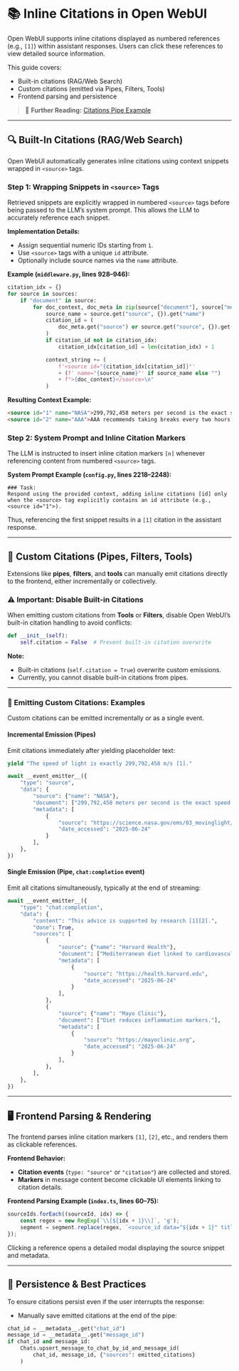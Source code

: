 # 📚 Inline Citations in Open WebUI

Open WebUI supports inline citations displayed as numbered references (e.g., `[1]`) within assistant responses. Users can click these references to view detailed source information.

This guide covers:

* Built-in citations (RAG/Web Search)
* Custom citations (emitted via Pipes, Filters, Tools)
* Frontend parsing and persistence

> 📖 **Further Reading:** [Citations Pipe Example](functions/pipes/citations_example)

---

## 🔍 Built-In Citations (RAG/Web Search)

Open WebUI automatically generates inline citations using context snippets wrapped in `<source>` tags.

### Step 1: Wrapping Snippets in `<source>` Tags

Retrieved snippets are explicitly wrapped in numbered `<source>` tags before being passed to the LLM’s system prompt. This allows the LLM to accurately reference each snippet.

**Implementation Details:**

* Assign sequential numeric IDs starting from `1`.
* Use `<source>` tags with a unique `id` attribute.
* Optionally include source names via the `name` attribute.

**Example (`middleware.py`, lines 928–946):**

```python
citation_idx = {}
for source in sources:
    if "document" in source:
        for doc_context, doc_meta in zip(source["document"], source["metadata"]):
            source_name = source.get("source", {}).get("name")
            citation_id = (
                doc_meta.get("source") or source.get("source", {}).get("id") or "N/A"
            )
            if citation_id not in citation_idx:
                citation_idx[citation_id] = len(citation_idx) + 1

            context_string += (
                f'<source id="{citation_idx[citation_id]}"'
                + (f' name="{source_name}"' if source_name else "")
                + f">{doc_context}</source>\n"
            )
```

**Resulting Context Example:**

```html
<source id="1" name="NASA">299,792,458 meters per second is the exact speed of light in vacuum.</source>
<source id="2" name="AAA">AAA recommends taking breaks every two hours while driving.</source>
```

### Step 2: System Prompt and Inline Citation Markers

The LLM is instructed to insert inline citation markers `[n]` whenever referencing content from numbered `<source>` tags.

**System Prompt Example (`config.py`, lines 2218–2248):**

```text
### Task:
Respond using the provided context, adding inline citations [id] only when the <source> tag explicitly contains an id attribute (e.g., <source id="1">).
```

Thus, referencing the first snippet results in a `[1]` citation in the assistant response.

---

## 🔧 Custom Citations (Pipes, Filters, Tools)

Extensions like **pipes**, **filters**, and **tools** can manually emit citations directly to the frontend, either incrementally or collectively.

### ⚠️ Important: Disable Built-in Citations

When emitting custom citations from **Tools** or **Filters**, disable Open WebUI’s built-in citation handling to avoid conflicts:

```python
def __init__(self):
    self.citation = False  # Prevent built-in citation overwrite
```

**Note:**

* Built-in citations (`self.citation = True`) overwrite custom emissions.
* Currently, you cannot disable built-in citations from pipes.

---

### 📡 Emitting Custom Citations: Examples

Custom citations can be emitted incrementally or as a single event.

#### Incremental Emission (Pipes)

Emit citations immediately after yielding placeholder text:

```python
yield "The speed of light is exactly 299,792,458 m/s [1]."

await __event_emitter__({
    "type": "source",
    "data": {
        "source": {"name": "NASA"},
        "document": ["299,792,458 meters per second is the exact speed of light in vacuum."],
        "metadata": [
            {
                "source": "https://science.nasa.gov/ems/03_movinglight/",
                "date_accessed": "2025-06-24"
            }
        ],
    },
})
```

#### Single Emission (Pipe, `chat:completion` event)

Emit all citations simultaneously, typically at the end of streaming:

```python
await __event_emitter__({
    "type": "chat:completion",
    "data": {
        "content": "This advice is supported by research [1][2].",
        "done": True,
        "sources": [
            {
                "source": {"name": "Harvard Health"},
                "document": ["Mediterranean diet linked to cardiovascular health."],
                "metadata": [
                    {
                        "source": "https://health.harvard.edu",
                        "date_accessed": "2025-06-24"
                    }
                ],
            },
            {
                "source": {"name": "Mayo Clinic"},
                "document": ["Diet reduces inflammation markers."],
                "metadata": [
                    {
                        "source": "https://mayoclinic.org",
                        "date_accessed": "2025-06-24"
                    }
                ],
            },
        ],
    },
})
```

---

## 🖥 Frontend Parsing & Rendering

The frontend parses inline citation markers `[1]`, `[2]`, etc., and renders them as clickable references.

**Frontend Behavior:**

* **Citation events** (`type: "source"` or `"citation"`) are collected and stored.
* **Markers** in message content become clickable UI elements linking to citation details.

**Frontend Parsing Example (`index.ts`, lines 60–75):**

```typescript
sourceIds.forEach((sourceId, idx) => {
    const regex = new RegExp(`\\[${idx + 1}\\]`, 'g');
    segment = segment.replace(regex, `<source_id data="${idx + 1}" title="${sourceId}" />`);
});
```

Clicking a reference opens a detailed modal displaying the source snippet and metadata.

---

## 💾 Persistence & Best Practices

To ensure citations persist even if the user interrupts the response:

* Manually save emitted citations at the end of the pipe:

```python
chat_id = __metadata__.get("chat_id")
message_id = __metadata__.get("message_id")
if chat_id and message_id:
    Chats.upsert_message_to_chat_by_id_and_message_id(
        chat_id, message_id, {"sources": emitted_citations}
    )
```
